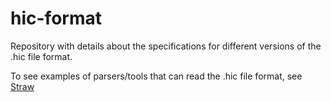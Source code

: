 # hic-format

Repository with details about the specifications for different versions of the .hic file format.

To see examples of parsers/tools that can read the .hic file format, see [Straw](https://github.com/aidenlab/straw)
